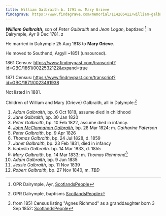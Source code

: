 ```yaml
---
title: William Galbraith b. 1791 m. Mary Grieve
findagrave: https://www.findagrave.com/memorial/114206412/william-galbraith
---
```

***William Galbraith***, son of *Peter Galbraith* and *Jean Logan*, baptized [^birth] in Dalrymple, Ayr 9 Dec 1781. z

He married in Dalrymple 25 Aug 1818 to **Mary Grieve**.

He moved to Southend, Argyll ~1851 (unsourced).

1861 Census: https://www.findmypast.com/transcript?id=GBC/1861/0022532122&expand=true 

1871 Census: https://www.findmypast.com/transcript?id=GBC/1871/0023491938

Not listed in 1881.

Children of William and Mary (Grieve) Galbraith, all in Dalymple:[^children]

1. *Adam Galbraith*, bp. 6 Oct 1818, assume died in childhood
2. *Jane Galbraith*, bp. 30 Jan 1820
3. *Peter Galbraith*, bp. 10 Feb 1822, assume died in infancy.
4. *[John McClannahan Galbraith](galbraith-john-1824-paterson.md)*, bp. 28 Mar 1824; m. *Catharine Paterson*
5. *Peter Galbraith*, bp. 9 Apr 1826
6. *Thomas Galbraith*, bp. 24 Jul 1828, d. 1859
7. *Janet Galbraith*, bp. 23 Feb 1831, died in infancy
8. *Isabella Galbraith*. bp. 14 Mar 1833, d. 1855
9. *Mary Galbraith*, bp. 14 Mar 1833; m. *Thomas Richmond*[^mary-marriage]
10. *Adam Galbraith*, bp. 9 Jun 1835
11. *Jessie Galbraith*, bp. 11 Nov 1839
12. *Robert Galbraith*, bp. 27 Nov 1840, m. *TBD*

[^birth]: OPR Dalrymple, Ayr, [ScotlandsPeople](https://www.scotlandspeople.gov.uk/record-results?search_type=people&event=%28B%20OR%20C%20OR%20S%29&record_type%5B0%5D=opr_births&church_type=Old%20Parish%20Registers&dl_cat=church&dl_rec=church-births-baptisms&surname=galbraith&surname_so=exact&forename=william&forename_so=starts&sex=M&from_year=1791&to_year=1791&parent_names_so=exact&parent_name_two_so=exact&county=AYR&record=Church%20of%20Scotland%20%28old%20parish%20registers%29%20Roman%20Catholic%20Church%20Other%20churches)

[^marriage]: OPR Dalrymple, Ayr; [ScotlandsPeople](https://www.scotlandspeople.gov.uk/record-results?search_type=people&event=M&record_type%5B0%5D=opr_marriages&church_type=Old%20Parish%20Registers&dl_cat=church&dl_rec=church-banns-marriages&surname=galbraith&surname_so=exact&forename=william&forename_so=starts&sex=M&spouse_name=mary&spouse_name_so=exact&county=AYR&record=Church%20of%20Scotland%20%28old%20parish%20registers%29%20Roman%20Catholic%20Church%20Other%20churches)

[^children]: OPR Dalrymple, baptisms [ScotlandsPeople](https://www.scotlandspeople.gov.uk/record-results?search_type=people&event=%28B%20OR%20C%20OR%20S%29&record_type%5B0%5D=opr_births&church_type=Old%20Parish%20Registers&dl_cat=church&dl_rec=church-births-baptisms&surname=galbraith&surname_so=starts&forename_so=starts&from_year=1815&to_year=1850&parent_names_so=soundex&parent_name_two=grieve&parent_name_two_so=exact&county=AYR&record=Church%20of%20Scotland%20%28old%20parish%20registers%29%20Roman%20Catholic%20Church%20Other%20churches&rd_real_name%5B0%5D=DALRYMPLE&rd_display_name%5B0%5D=DALRYMPLE_DALRYMPLE&rd_label%5B0%5D=DALRYMPLE&rd_name%5B0%5D=DALRYMPLE&sort=asc&order=Date&field=year)

[^mary-marriage]: from 1851 Census listing "Agnes Richmod" as a granddaughter born 3 Sep 1852: [ScotlandsPeople](https://www.scotlandspeople.gov.uk/record-results?search_type=people&event=%28B%20OR%20C%20OR%20S%29&record_type%5B0%5D=opr_births&church_type=Old%20Parish%20Registers&dl_cat=church&dl_rec=church-births-baptisms&surname=richmon&surname_so=starts&forename=agnes&forename_so=starts&sex=F&from_year=1850&to_year=1854&parent_names_so=soundex&parent_name_two_so=exact&county=ARGYLL&record=Church%20of%20Scotland%20%28old%20parish%20registers%29%20Roman%20Catholic%20Church%20Other%20churches)
